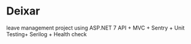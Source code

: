# Deixar
leave management project using ASP.NET 7 API + MVC + Sentry + Unit Testing+ Serilog + Health check

